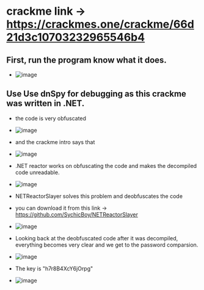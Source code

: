 # crackme link -> https://crackmes.one/crackme/66d21d3c10703232965546b4

## First, run the program know what it does.

- ![image](https://github.com/user-attachments/assets/e608b3f6-1acb-4b9a-89ac-169c5b862990)

## Use Use dnSpy for debugging as this crackme was written in .NET.

- the code is very obfuscated

- ![image](https://github.com/user-attachments/assets/26051842-8b3d-4b5c-aff6-de6f257f168b)

- and the crackme intro says that

- ![image](https://github.com/user-attachments/assets/d514a2fd-a297-489d-a1ed-5805882864b3)

- .NET reactor works on obfuscating the code and makes the decompiled code unreadable.

- ![image](https://github.com/user-attachments/assets/99a300ef-5bbb-45bc-a3da-6541df2f2059)

- NETReactorSlayer solves this problem and deobfuscates the code
  
- you can download it from this link -> https://github.com/SychicBoy/NETReactorSlayer

- ![image](https://github.com/user-attachments/assets/341b46c7-1c8e-4389-8842-444626ec4f24)

- Looking back at the deobfuscated code after it was decompiled, everything becomes very clear and we get to the password comparsion.
  
- ![image](https://github.com/user-attachments/assets/36e47201-842c-4226-839b-6462d5cf5b26)

- The key is "h7r8B4XcY6jOrpg"

- ![image](https://github.com/user-attachments/assets/cf884b03-bab9-4c95-9309-12216cb8cbbe)
